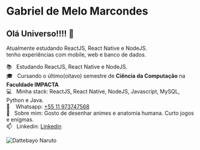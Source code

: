 # Gabriel de Melo Marcondes

## Olá Universo!!!! 👋
Atualmente estudando ReactJS, React Native e NodeJS.
<br>tenho experiências com mobile, web e banco de dados.

📚 &nbsp; Estudando ReactJS, React Native e NodeJS.
<br/> 🎓 &nbsp; Cursando o último(oitavo) semestre de **Ciência da Computação** na **Faculdade IMPACTA**
<br/> 💻 &nbsp; Minha stack: ReactJS, React Native, NodeJS, Javascript, MySQL, Python e Java.
<br/> 📱 &nbsp;&nbsp; Whatsapp: [+55 11 973747568](https://wa.me/55011973747568)
<br/> 💬 &nbsp; Sobre mim: Gosto de desenhar animes e anatomia humana. Curto jogos e enígmas.
<br/> 📫 &nbsp; Linkedin: [Linkedin](https://www.linkedin.com/in/gabriel-de-melo-marcondes/)

![Dattebayo Naruto](https://i.pinimg.com/originals/ad/99/7e/ad997e64d46819bf9b5497de6a519c9c.gif)
